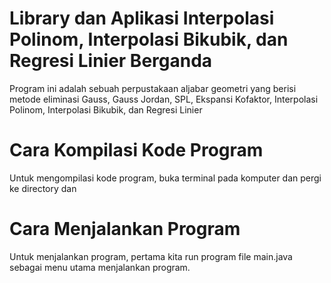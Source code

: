 # Library dan Aplikasi Interpolasi Polinom, Interpolasi Bikubik, dan Regresi Linier Berganda

Program ini adalah sebuah perpustakaan aljabar geometri yang berisi metode eliminasi Gauss, Gauss Jordan, SPL, Ekspansi Kofaktor, Interpolasi Polinom, Interpolasi Bikubik, dan Regresi Linier

# Cara Kompilasi Kode Program
Untuk mengompilasi kode program, buka terminal pada komputer dan pergi ke directory dan

# Cara Menjalankan Program

Untuk menjalankan program, pertama kita run program file main.java sebagai menu utama menjalankan program.
